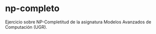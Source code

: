 # np-completo
Ejercicio sobre NP-Completitud de la asignatura Modelos Avanzados de Computación (UGR).

